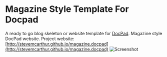 Magazine Style Template For Docpad
=====================
A ready to go blog skeleton or website template for [DocPad](https://github.com/bevry/docpad). Magazine style DocPad website.
Project website:[http://stevemcarthur.github.io/magazine.docpad](http://stevemcarthur.github.io/magazine.docpad)
![Screenshot](https://raw.githubusercontent.com/SteveMcArthur/styled-blog-template.docpad/screenshots/magazine.docpad.jpg)
